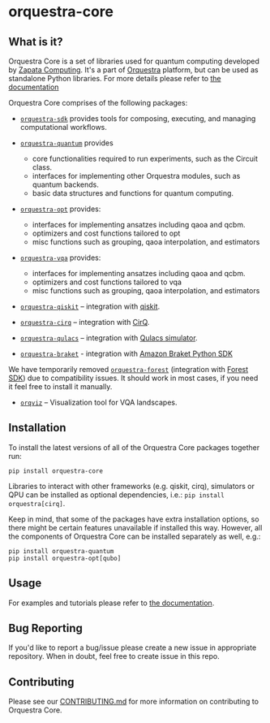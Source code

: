 # orquestra-core

## What is it?

Orquestra Core is a set of libraries used for quantum computing developed by [Zapata Computing](https://www.zapatacomputing.com). It's a part of [Orquestra](https://www.zapatacomputing.com/orquestra/) platform, but can be used as standalone Python libraries.
For more details please refer to [the documentation](https://docs.orquestra.io/docs/core/index.html)

Orquestra Core comprises of the following packages:

- [`orquestra-sdk`](https://github.com/zapatacomputing/orquestra-workflow-sdk) provides tools for composing, executing, and managing computational workflows.

- [`orquestra-quantum`](https://github.com/zapatacomputing/orquestra-quantum) provides

  - core functionalities required to run experiments, such as the Circuit class.
  - interfaces for implementing other Orquestra modules, such as quantum backends.
  - basic data structures and functions for quantum computing.

- [`orquestra-opt`](https://github.com/zapatacomputing/orquestra-opt) provides:

  - interfaces for implementing ansatzes including qaoa and qcbm.
  - optimizers and cost functions tailored to opt
  - misc functions such as grouping, qaoa interpolation, and estimators

- [`orquestra-vqa`](https://github.com/zapatacomputing/orquestra-vqa) provides:

  - interfaces for implementing ansatzes including qaoa and qcbm.
  - optimizers and cost functions tailored to vqa
  - misc functions such as grouping, qaoa interpolation, and estimators

- [`orquestra-qiskit`](https://github.com/zapatacomputing/orquestra-qiskit) – integration with [qiskit](https://qiskit.org/).
- [`orquestra-cirq`](https://github.com/zapatacomputing/orquestra-cirq) – integration with [CirQ](https://quantumai.google/cirq).
- [`orquestra-qulacs`](https://github.com/zapatacomputing/orquestra-qulacs) – integration with [Qulacs simulator](http://docs.qulacs.org/en/latest/).
- [`orquestra-braket`](https://github.com/zapatacomputing/orquestra-braket) - integration with [Amazon Braket Python SDK](https://github.com/aws/amazon-braket-sdk-python)

We have temporarily removed [`orquestra-forest`](https://github.com/zapatacomputing/orquestra-forest) (integration with [Forest SDK](https://docs.rigetti.com/qcs/)) due to compatibility issues. It should work in most cases, if you need it feel free to install it manually.

- [`orqviz`](https://github.com/zapatacomputing/orqviz) – Visualization tool for VQA landscapes.

## Installation

To install the latest versions of all of the Orquestra Core packages together run:

`pip install orquestra-core`

Libraries to interact with other frameworks (e.g. qiskit, cirq), simulators or QPU can be installed as optional dependencies, i.e.: `pip install orquestra[cirq]`.

Keep in mind, that some of the packages have extra installation options, so there might be certain features unavailable if installed this way. However, all the components of Orquestra Core can be installed separately as well, e.g.:

```
pip install orquestra-quantum
pip install orquestra-opt[qubo]
```

## Usage

For examples and tutorials please refer to [the documentation](https://docs.orquestra.io/docs/core/index.html).

## Bug Reporting

If you'd like to report a bug/issue please create a new issue in appropriate repository. When in doubt, feel free to create issue in this repo.

## Contributing

Please see our [CONTRIBUTING.md](CONTRIBUTING.md) for more information on contributing to Orquestra Core.

